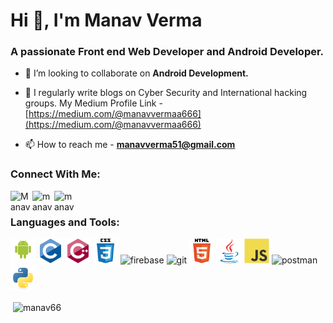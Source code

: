 <h1 align="left">Hi 👋, I'm Manav Verma</h1>
<h3 align="left">A passionate Front end Web Developer and Android Developer.</h3>

- 👯 I’m looking to collaborate on **Android Development.**

- 📝 I regularly write blogs on Cyber Security and International hacking groups. My Medium Profile Link - [https://medium.com/@manavvermaa666](https://medium.com/@manavvermaa666)

- 📫 How to reach me - **manavverma51@gmail.com** 

### Connect With Me:

[<img align="left" alt="Manav Verma| LinkedIn" width="35px" height = "35px" src="https://cdn0.iconfinder.com/data/icons/flat-social-media-icons-set-round-style-1/550/linkedin-512.png" />][linkedin]
[<img align="left" alt="manavv_verma | Instagram"  width="35px" height = "35px" src="https://i.pinimg.com/originals/ce/10/4e/ce104e6527a9a9ea6a725b558a56ef9b.png" />][instagram]
[<img align="left" alt="manavv_verma | Facebook" width="35px" height = "35px" src="https://cdn3.iconfinder.com/data/icons/capsocial-round/500/facebook-512.png" />][facebook]

<br />

<h3 align="left">Languages and Tools:</h3>
<p align="left"> <a target="_blank"> <img src="https://raw.githubusercontent.com/devicons/devicon/master/icons/android/android-original-wordmark.svg" alt="android" width="40" height="40"/> </a>
<a target="_blank"> <img src="https://raw.githubusercontent.com/devicons/devicon/master/icons/c/c-original.svg" alt="c" width="40" height="40"/> </a>
<a target="_blank"> <img src="https://raw.githubusercontent.com/devicons/devicon/master/icons/cplusplus/cplusplus-original.svg" alt="cplusplus" width="40" height="40"/> </a> 
<a target="_blank"> <img src="https://raw.githubusercontent.com/devicons/devicon/master/icons/css3/css3-original-wordmark.svg" alt="css3" width="40" height="40"/> </a> 
<a target="_blank"> <img src="https://www.vectorlogo.zone/logos/firebase/firebase-icon.svg" alt="firebase" width="40" height="40"/> </a> 
<a target="_blank"> <img src="https://www.vectorlogo.zone/logos/git-scm/git-scm-icon.svg" alt="git" width="40" height="40"/> </a> 
<a target="_blank"> <img src="https://raw.githubusercontent.com/devicons/devicon/master/icons/html5/html5-original-wordmark.svg" alt="html5" width="40" height="40"/> </a>
<a target="_blank"> <img src="https://raw.githubusercontent.com/devicons/devicon/master/icons/java/java-original.svg" alt="java" width="40" height="40"/> </a> 
<a target="_blank"> <img src="https://raw.githubusercontent.com/devicons/devicon/master/icons/javascript/javascript-original.svg" alt="javascript" width="40" height="40"/> </a> <a target="_blank"> <img src="https://www.vectorlogo.zone/logos/getpostman/getpostman-icon.svg" alt="postman" width="40" height="40"/> </a> 
<a target="_blank"> <img src="https://raw.githubusercontent.com/devicons/devicon/master/icons/python/python-original.svg" alt="python" width="40" height="40"/> </a>
</p>

<p>&nbsp;<img align="center" src="https://github-readme-stats.vercel.app/api?username=manav66&show_icons=true&locale=en" alt="manav66" /></p>

[instagram]: https://instagram.com/manavv_verma
[linkedin]: https://www.linkedin.com/in/manav-verma-263761201/
[facebook]: https://www.facebook.com/manavverma51/
